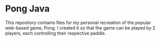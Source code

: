 # Pong Java

This repository contains files for my personal recreation of the popular web-based game, Pong. I created it so that the game can be played by 2 players, each controlling their respective paddle.
